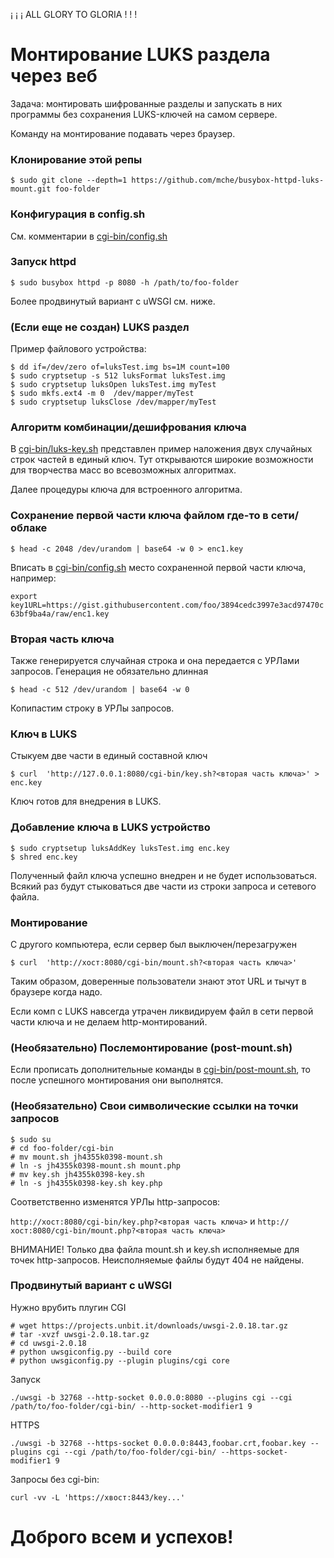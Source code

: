 ¡ ¡ ¡ ALL GLORY TO GLORIA ! ! !

# Монтирование LUKS раздела через веб

Задача: монтировать шифрованные разделы и запускать в них программы без сохранения LUKS-ключей на самом сервере.

Команду на монтирование подавать через браузер.

### Клонирование этой репы

```
$ sudo git clone --depth=1 https://github.com/mche/busybox-httpd-luks-mount.git foo-folder
```

### Конфигурация в config.sh

См. комментарии в [cgi-bin/config.sh](https://github.com/mche/busybox-httpd-luks-mount/tree/master/cgi-bin/config.sh)


### Запуск httpd

```
$ sudo busybox httpd -p 8080 -h /path/to/foo-folder
```

Более продвинутый вариант с uWSGI см. ниже.

###  (Если еще не создан) LUKS раздел

Пример файлового устройства:
```
$ dd if=/dev/zero of=luksTest.img bs=1M count=100
$ sudo cryptsetup -s 512 luksFormat luksTest.img
$ sudo cryptsetup luksOpen luksTest.img myTest
$ sudo mkfs.ext4 -m 0  /dev/mapper/myTest
$ sudo cryptsetup luksClose /dev/mapper/myTest
```

### Алгоритм комбинации/дешифрования ключа

В [cgi-bin/luks-key.sh](https://github.com/mche/busybox-httpd-luks-mount/tree/master/cgi-bin/luks-key.sh) представлен пример наложения двух случайных строк частей в единый ключ.
Тут открываются широкие возможности для творчества масс во всевозможных алгоритмах.

Далее процедуры ключа для встроенного алгоритма.

### Сохранение первой части ключа файлом где-то в сети/облаке

```
$ head -c 2048 /dev/urandom | base64 -w 0 > enc1.key
```

Вписать в [cgi-bin/config.sh](https://github.com/mche/busybox-httpd-luks-mount/tree/master/cgi-bin/config.sh) место сохраненной первой части ключа, например:

`export key1URL=https://gist.githubusercontent.com/foo/3894cedc3997e3acd97470c63bf9ba4a/raw/enc1.key`

### Вторая часть ключа

Также генерируется случайная строка и она передается с УРЛами запросов. Генерация не обязательно длинная
```
$ head -c 512 /dev/urandom | base64 -w 0
```

Копипастим строку в УРЛы запросов.

### Ключ в LUKS

Стыкуем две части в единый составной ключ

```
$ curl  'http://127.0.0.1:8080/cgi-bin/key.sh?<вторая часть ключа>' > enc.key
```

Ключ готов для внедрения в LUKS.


### Добавление ключа в LUKS устройство

```
$ sudo cryptsetup luksAddKey luksTest.img enc.key
$ shred enc.key
```
Полученный файл ключа успешно внедрен и не будет использоваться. Всякий раз будут стыковаться две части из строки запроса и сетевого файла.


### Монтирование

С другого компьютера, если сервер был выключен/перезагружен

```
$ curl  'http://хост:8080/cgi-bin/mount.sh?<вторая часть ключа>'
```

Таким образом, доверенные пользователи знают этот URL и тычут в браузере когда надо.

Если комп с LUKS навсегда  утрачен ликвидируем файл в сети первой  части ключа и не делаем http-монтирований.

### (Необязательно) Послемонтирование (post-mount.sh)

Если прописать дополнительные команды в [cgi-bin/post-mount.sh](https://github.com/mche/busybox-httpd-luks-mount/tree/master/cgi-bin/post-mount.sh), то после успешного монтирования они выполнятся.

### (Необязательно) Свои символические ссылки на точки запросов


```
$ sudo su
# cd foo-folder/cgi-bin
# mv mount.sh jh4355k0398-mount.sh
# ln -s jh4355k0398-mount.sh mount.php
# mv key.sh jh4355k0398-key.sh
# ln -s jh4355k0398-key.sh key.php
```

Соответственно изменятся УРЛы http-запросов:

`http://хост:8080/cgi-bin/key.php?<вторая часть ключа>` и `http://хост:8080/cgi-bin/mount.php?<вторая часть ключа>`

ВНИМАНИЕ! Только два файла mount.sh и key.sh исполняемые для точек http-запросов. Неисполняемые файлы будут 404 не найдены.

### Продвинутый вариант с uWSGI

Нужно врубить плугин CGI

```
# wget https://projects.unbit.it/downloads/uwsgi-2.0.18.tar.gz
# tar -xvzf uwsgi-2.0.18.tar.gz 
# cd uwsgi-2.0.18
# python uwsgiconfig.py --build core
# python uwsgiconfig.py --plugin plugins/cgi core
```

Запуск 

```
./uwsgi -b 32768 --http-socket 0.0.0.0:8080 --plugins cgi --cgi /path/to/foo-folder/cgi-bin/ --http-socket-modifier1 9
```

HTTPS

```
./uwsgi -b 32768 --https-socket 0.0.0.0:8443,foobar.crt,foobar.key --plugins cgi --cgi /path/to/foo-folder/cgi-bin/ --https-socket-modifier1 9
```


Запросы без cgi-bin:

```
curl -vv -L 'https://хвост:8443/key...' 
```


# Доброго всем и успехов!